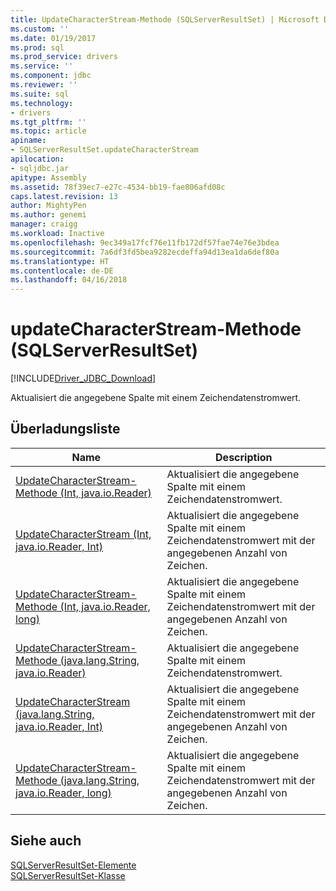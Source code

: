```yaml
---
title: UpdateCharacterStream-Methode (SQLServerResultSet) | Microsoft Docs
ms.custom: ''
ms.date: 01/19/2017
ms.prod: sql
ms.prod_service: drivers
ms.service: ''
ms.component: jdbc
ms.reviewer: ''
ms.suite: sql
ms.technology:
- drivers
ms.tgt_pltfrm: ''
ms.topic: article
apiname:
- SQLServerResultSet.updateCharacterStream
apilocation:
- sqljdbc.jar
apitype: Assembly
ms.assetid: 78f39ec7-e27c-4534-bb19-fae806afd08c
caps.latest.revision: 13
author: MightyPen
ms.author: genemi
manager: craigg
ms.workload: Inactive
ms.openlocfilehash: 9ec349a17fcf76e11fb172df57fae74e76e3bdea
ms.sourcegitcommit: 7a6df3fd5bea9282ecdeffa94d13ea1da6def80a
ms.translationtype: HT
ms.contentlocale: de-DE
ms.lasthandoff: 04/16/2018
---
```

# <a name="updatecharacterstream-method-sqlserverresultset"></a>updateCharacterStream-Methode (SQLServerResultSet)
[!INCLUDE[Driver_JDBC_Download](../../../includes/driver_jdbc_download.md)]

  Aktualisiert die angegebene Spalte mit einem Zeichendatenstromwert.  
  
## <a name="overload-list"></a>Überladungsliste  
  
|Name|Description|  
|----------|-----------------|  
|[UpdateCharacterStream-Methode &#40;Int, java.io.Reader&#41;](../../../connect/jdbc/reference/updatecharacterstream-method-int-java-io-reader.md)|Aktualisiert die angegebene Spalte mit einem Zeichendatenstromwert.|  
|[UpdateCharacterStream (Int, java.io.Reader, Int)](../../../connect/jdbc/reference/updatecharacterstream-method-int-java-io-reader-int.md)|Aktualisiert die angegebene Spalte mit einem Zeichendatenstromwert mit der angegebenen Anzahl von Zeichen.|  
|[UpdateCharacterStream-Methode &#40;Int, java.io.Reader, long&#41;](../../../connect/jdbc/reference/updatecharacterstream-method-int-java-io-reader-long.md)|Aktualisiert die angegebene Spalte mit einem Zeichendatenstromwert mit der angegebenen Anzahl von Zeichen.|  
|[UpdateCharacterStream-Methode &#40;java.lang.String, java.io.Reader&#41;](../../../connect/jdbc/reference/updatecharacterstream-method-java-lang-string-java-io-reader.md)|Aktualisiert die angegebene Spalte mit einem Zeichendatenstromwert.|  
|[UpdateCharacterStream (java.lang.String, java.io.Reader, Int)](../../../connect/jdbc/reference/updatecharacterstream-method-java-lang-string-java-io-reader-int.md)|Aktualisiert die angegebene Spalte mit einem Zeichendatenstromwert mit der angegebenen Anzahl von Zeichen.|  
|[UpdateCharacterStream-Methode &#40;java.lang.String, java.io.Reader, long&#41;](../../../connect/jdbc/reference/updatecharacterstream-method-java-lang-string-java-io-reader-long.md)|Aktualisiert die angegebene Spalte mit einem Zeichendatenstromwert mit der angegebenen Anzahl von Zeichen.|  
  
## <a name="see-also"></a>Siehe auch  
 [SQLServerResultSet-Elemente](../../../connect/jdbc/reference/sqlserverresultset-members.md)   
 [SQLServerResultSet-Klasse](../../../connect/jdbc/reference/sqlserverresultset-class.md)  
  
  

